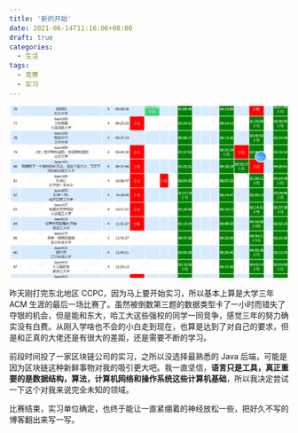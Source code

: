 ```yaml
---
title: '新的开始'
date: 2021-06-14T11:16:06+08:00
draft: true
categories:
  - 生活
tags:
  - 竞赛
  - 实习
---
```


![](./images/rank-list.png)

昨天刚打完东北地区 CCPC，因为马上要开始实习，所以基本上算是大学三年 ACM 生涯的最后一场比赛了。虽然被倒数第三题的数据类型卡了一小时而错失了夺银的机会，但是能和东大，哈工大这些强校的同学一同竞争，感觉三年的努力确实没有白费。从刚入学啥也不会的小白走到现在，也算是达到了对自己的要求，但是和正真的大佬还是有很大的差距，还是需要不断的学习。

前段时间投了一家区块链公司的实习，之所以没选择最熟悉的 Java 后端，可能是因为区块链这种新鲜事物对我的吸引更大吧。我一直坚信，**语言只是工具，真正重要的是数据结构，算法，计算机网络和操作系统这些计算机基础**，所以我决定尝试一下这个对我来说完全未知的领域。

比赛结束，实习单位确定，也终于能让一直紧绷着的神经放松一些，把好久不写的博客翻出来写一写。
